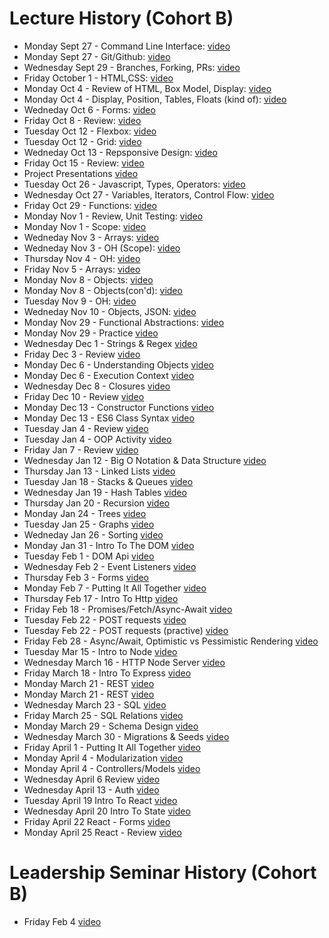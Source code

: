 # Lecture History (Cohort B)

- Monday Sept 27 - Command Line Interface: [video](https://us02web.zoom.us/rec/share/AsZ1X8LYvCs7eytxsZcSwBAlFoMA8AyDWGZEmgaL-6bUBAi6pi7YUfmtIm5dufLC.NI9cK5q08B913dCU)
- Monday Sept 27 - Git/Github: [video](https://us02web.zoom.us/rec/share/6KXBOy6YiDjFPQZrCDvSvZ-UzYiXJukbehLccrvXnlCq12On9aEw5enPcrMWuSTp.6JwXGqjVwJCymsKB)
- Wednesday Sept 29 - Branches, Forking, PRs: [video](https://us02web.zoom.us/rec/share/HSmdQJ-OADdxQg3OsKECD6h-hdDxLq5kh1tSpVxpGjTigK45JnDUZTc7hhOaY7rQ.zTeUGoxvMCaCJ185)
- Friday October 1 - HTML,CSS: [video](https://us02web.zoom.us/rec/share/8SJmgPiT-5tT8ghHX6CGVHs-9kE01J-xfp6U134B1-FNChvNAaZH5jP2bF3jLlAC.hDekYjdW00lz7Sul)
- Monday Oct 4 - Review of HTML, Box Model, Display: [video](https://us02web.zoom.us/rec/share/snP2EhqNwoctOFT2deZiyV4iw7O-qogKyHsnEifsEeZBB0FnYorN94gsk_q1JItu.qQpUt5vS0cwTwhso)
- Monday Oct 4 - Display, Position, Tables, Floats (kind of): [video](https://us02web.zoom.us/rec/share/PJTb1SDyajexdGkH5jsE8LAoAkaZak7hEkC_GDLk2M3vEpbY-U_Kfv_6RrjHkJKz.ZIbp2-p2H2byd35r)
- Wedneday Oct 6 - Forms: [video](https://us02web.zoom.us/rec/share/Y8s3NpuWLv7wuVrNVkhw1sQMUcW1m6kzeVUIny5cHGF7UchegzLAV7hX4_CZ4jD0.jmW97yRviBvf0AcO)
- Friday Oct 8 - Review: [video](https://us02web.zoom.us/rec/share/s4Jg47T8y4s3KWnv6Od1WgZsOVFcaA5ZukfyB6vx5bR4_7-INzjMzMXzfyUXwgPF.CE7SYUcwBBi_1usf)
- Tuesday Oct 12 - Flexbox: [video](https://us02web.zoom.us/rec/share/pC2pzV5hDMaRMLZgHhqwwBDnxX5bG7tqFqk5i1I4YVzsFRdCZsZWPZM2e6Df-nBz.7ODobi0ExvJhoHTR)
- Tuesday Oct 12 - Grid: [video](https://us02web.zoom.us/rec/share/9fksH7YCszE47LsaSUVAc2QI-68KkiE-KxNOqd80PSYa3HpFtYDDUur6UGbvyI42.ZkMGc3oh67hznaet)
- Wedneday Oct 13 - Repsponsive Design: [video](https://us02web.zoom.us/rec/share/0I7XjVeQPCLLGmiWzqSnnvxWKN01q6Md1KZTlcijy7TSxQrUNdXrVuNprm4_CKqf.ASEFmyQh-W8useVK)
- Friday Oct 15 - Review: [video](https://us02web.zoom.us/rec/share/Z_iLrJFRNfsLOU4vrU2TfURp8lX7SnbozpS3LhTvKNXsngjbwif1tqp2OKU0yGEy.TRf8nHq4rIlBRiDb)
- Project Presentations [video](https://us02web.zoom.us/rec/share/G0tcw_kahZ9XbFV__8BKX82UQy8lekM3Ab7Dg2m1oys8K4q6PtDN04e3Vi6Yn-8.Dm-xcudqpPj-JoZs)
- Tuesday Oct 26 - Javascript, Types, Operators: [video](https://us02web.zoom.us/rec/share/en2keu-HvsxjJOrcYYKdiacG5Ca5HULcSmSWRyKBw20921VWKOdESuu3oWYxEwT9.LMszE7y59sNGWpTV)
- Wednesday Oct 27 - Variables, Iterators, Control Flow: [video](https://us02web.zoom.us/rec/share/5ZWe3SaJgHy_yOm5DZ4ishGbNYKKGJi89ehjzV5pd1qMhwCKnVHEu2C98Ct9ToUE.4uy1Jw7t7cdJafOr)
- Friday Oct 29 - Functions: [video](https://us02web.zoom.us/rec/share/Dd7CfhZwmqDGEpUcR8FbZDK8Z1hIQgISgX4rTJm2QHymmDLi181VLNo19AKBJo0F.gAwsIYV_JH2iz3qx)
- Monday Nov 1 - Review, Unit Testing: [video](https://us02web.zoom.us/rec/share/8Avq9aOJ25iFZy1EK6faSUYZ3qt8FWnvTMAOfdwQ0mUVGQY2SrdHLoK_9sb9c9ZR.czTBwQTkBR9lOOdR)
- Monday Nov 1 - Scope: [video](https://us02web.zoom.us/rec/share/wBRYOs5YwtdrjN3i37dtRk_SuWey247ElpQB53uXWb1LED_G-jV6VsmpGjOa6Jb4.2FNoHQBX8ofh0-5S)
- Wedneday Nov 3 - Arrays: [video](https://us02web.zoom.us/rec/share/aPEgSw3oSkD7ej4dNzkRAfNc-UFTsUD_Ww8pBYR7zE6suWhuslskOeC8gFJBOCQl.aHXvZy1_55cjxYiU)
- Wedneday Nov 3 - OH (Scope): [video](https://us02web.zoom.us/rec/share/cYMbDukB1bYnMyi-Qo7EZv8scH6LH9TkWTp5Y8YMogI7ZHuSAi7kTwxHLD84gQY2.QHlJ9AXt70kKs3jo)
- Thursday Nov 4 - OH: [video](https://us02web.zoom.us/rec/share/xlBWqsFU9ilN24-IpIJKOzgT-rgGvM4Ft9Rj6IYT3PiG0mpddrSXh8GEgKYBL3oD.HCSJbDHn7kA0jeCV)
- Friday Nov 5 - Arrays: [video](https://us02web.zoom.us/rec/share/dl56unz7DIeUmPrOAQc3fmQ7Kbp65aUN6maAVAyMuuq6NdgEub-K_ebXayVWUM9h.59x3Mt8fZSzdv5su)
- Monday Nov 8 - Objects: [video](https://us02web.zoom.us/rec/share/EYlMprAjFkqy_omu8mX1i1XZzYASQB45xyW1iko6bLRPTtt3TYqwGXeDdx4tgHzD.VCXkTyBax6vo_k6Q)
- Monday Nov 8 - Objects(con'd): [video](https://us02web.zoom.us/rec/share/YqpoJCmtnVapKWU4AZNUzSei0Bp462su7f7H6h_4JiD1DBHOGQoJJXZC0ctKVm0I.E0pwjFOyDzyQNxEt)
- Tuesday Nov 9 - OH: [video](https://us02web.zoom.us/rec/share/axEeL4gkw4wZernHTN-0McPWbo-oExbinOVdl3MDWUuwRqixlM0dnZypy--tVCeU.5eDibpzw_-86R3Rj)
- Wedneday Nov 10 - Objects, JSON: [video](https://us02web.zoom.us/rec/share/xzsfN3XbbG1Z_kREKG2r-ywXz_ThSFDocRy3p7rLXDAtjLpnwNxyXqfYzLwlnf8T.jRJ9UkwRcMnUWRWd)
- Monday Nov 29 - Functional Abstractions: [video](https://us02web.zoom.us/rec/share/1Dr7t3tIQEYcJ4PWMBp0itIqgXLHa8otacXGnoK9ohWCmeBSgDGU0G04mJLDYlcD.nwOMC9xXCSnIcFOr)
- Monday Nov 29 - Practice [video](https://us02web.zoom.us/rec/share/p9-Bv4ypEpE3Tn8ef9nQnwAizRVCRxpH_N71L7r7epo5xd2InHb6qEKmsuEYD9Xq.3nixoylKQH-s_UaN)
- Wednesday Dec 1 - Strings & Regex [video](https://us02web.zoom.us/rec/share/d9_1Rb9brad0yVaR7AkMgQDxd3Dnm1Q3geFizRQDA9zc6tI42_h7qw6iLK3zM0kH.hki7GqmgQLN6f76a)
- Friday Dec 3 - Review [video](https://us02web.zoom.us/rec/share/NlExLH43sexrqQMCx50ijj69aveHvO0TrTnMf00IyVEVucG1KlTZ4ocKrdexC3Nk.rOUE6YRFHDynPsiE)
- Monday Dec 6 - Understanding Objects [video](https://us02web.zoom.us/rec/share/TOkBT85BOwtSNjfZ0D7-70Es9JNNi2K6BzSqjZMS_r7-se4jEN6GbBHhSc8ykGst.8cmrjlUe1Fvl5anV)
- Monday Dec 6 - Execution Context [video](https://us02web.zoom.us/rec/share/CdWboDRDJ9HUPLYQm-iXvoJkKdz1axw4gW7opll-e_473_y4AFh8w8UHDjMVeeF3.YleTtwT5CQOaCd4L)
- Wednesday Dec 8 - Closures [video](https://us02web.zoom.us/rec/share/8gHYbgJOCYL8aZwCrBj0U3wZBJRlWkXf2I0ABf84TV-j-2Pb7TSsHlG_ajtjsPWz.fVfmVjHkuYTjq5Qe)
- Friday Dec 10 - Review [video](https://us02web.zoom.us/rec/share/XT0UotH3Cr5wxkwO0Ehf6qgvg3SsV1BHYbOgXsuSVXFT24O-_QTww2iHPgdbROjf.FUSEIirFYC7cjdQR)
- Monday Dec 13 - Constructor Functions [video](https://us02web.zoom.us/rec/share/0gc4VcwbIjwUCW5XMVIh2zxis7G6CY_zttHWE86kxFUr0bNgAHXLlNGemuBtj3cx.Xn4f5Uh3yMIx3B1t)
- Monday Dec 13 - ES6 Class Syntax [video](https://us02web.zoom.us/rec/share/aXegyxheNzrWbaiPVM9xOJLTF_saujd5j7uBkGyjxkwyVi7mL7EJDp6LDozGj5jS.eeksP3KCmnTOjfdx)
- Tuesday Jan 4 - Review [video](https://us02web.zoom.us/rec/share/2q-aNM5_xs0dLUvswYv5fxR1RQ1H12teFv-4k2nRLWr9mcmXRww6fsyeiUFJOgLU.yBMjtRyHpTYkFsUa)
- Tuesday Jan 4 - OOP Activity [video](https://us02web.zoom.us/rec/share/Y_7Q6_sDIkyvZZDF9zBKE-VoE8GFCxzsBuX5EEHde_ga7MSCnMM-pSJuiPXCmL8Z.3dJwj964BYzK7o7O)
- Friday Jan 7 - Review [video](https://us02web.zoom.us/rec/share/tVZVh6zxhbKIKpEa5eoqsv-916QQlLjQaakWjbFzBhTrrOuO0CPzlbnZucXINsm4.kdAmQjXKX_kIry9m)
- Wednesday Jan 12 - Big O Notation & Data Structure [video](https://us02web.zoom.us/rec/share/OPIGjIZbwfAanQY95pViKkPuKYyMnmj0egxoRsYTft5MOxJhZfyL0NYQJeoy-Qpx.5eACs-OqBTf1102w)
- Thursday Jan 13 - Linked Lists [video](https://us02web.zoom.us/rec/share/-_e3YTM59iotEfzk5EOrpL1OgAuNHU50wadQNImDQsZ4x6UOc2kKbTr9rW52HDMh.AyMLngt7NgfeHldb)
- Tuesday Jan 18 - Stacks & Queues [video](https://us02web.zoom.us/rec/share/UgGeLfqkJ7QGU7gyTddeTSEnQi76TlMzdlnb2uRyTRNv1DUuU6YAlXlt68BGOvl9.F8LEmXbfukOxr3wk)
- Wednesday Jan 19 - Hash Tables [video](https://us02web.zoom.us/rec/share/ntBJp7xqq0E3zjI0oCnf5AGuwEYlLbq_5KACldtKsZn3gep0JhuID2IREwugX1ys.dYK3J9ZdariAs5Zl)
- Thursday Jan 20 - Recursion [video](https://us02web.zoom.us/rec/share/gmJETm1ue6qnaW2Uw3vnEy4AeSX0pu-_xT2oYmqQlP3-uHt3lxZqVgeUxkmaPI3B.-FQ3htTNhmXezVbk)
- Monday Jan 24 - Trees [video](https://us02web.zoom.us/rec/share/hXfvUdh7Naq7Ti5UZAS7A4pCvjUiGp1UoqcBeUnRlAv1Tp572PXRMw3fvS1bpZo.N4Ef-wTNa1iWVl6g)
- Tuesday Jan 25 - Graphs [video](https://us02web.zoom.us/rec/share/3vvhrAzTJxsRxjkW482z0tfbJwv_qfOnFmR9SQMn6r8MZIDk2m4OVTDFEtU0Hz75.EEBC6SRu59svhuTQ)
- Wedneday Jan 26 - Sorting [video](https://us02web.zoom.us/rec/share/xZAZFhLwkzP4gx8OxxYoENt1DGQK8Qg3CWD4_A1BjgYMSMIXdsuwAm_vej4aMGOy.vYXjAiJIAKHKwUtK)
- Monday Jan 31 - Intro To The DOM [video](https://us02web.zoom.us/rec/share/ohZvkM2sLot-DxqVe46YBR80crijQJ_bN-RyHvtglyYRdkwJucrKAXN1up97dwr1.RGzybsxc2xV2tm4-)
- Tuesday Feb 1 - DOM Api [video](https://us02web.zoom.us/rec/share/aRckuVFPBXosiQGjlyVwu_YQkAXqwG9uWuzGjwFSo9RwgI5AQR5OTvmmXynVx5oq.F7WY8gTOClbNHKL9)
- Wednesday Feb 2 - Event Listeners [video](https://us02web.zoom.us/rec/share/MSUTFB-O4gmQJzbmxi-xTKuwGF4dmEFWYcHwYML-4ItvCepw8UB4oL7AnyGxWGNA.x-Jxd6IYPNXR4n_F)
- Thursday Feb 3 - Forms [video](https://us02web.zoom.us/rec/share/32bhMOax0REVjEZp2dukSDGneft53BqUxGp6JxbNOpjhqVj9xbc9cqjptW4H2rVu.CSCuf0EHhsJM2G1r)
- Monday Feb 7 - Putting It All Together [video](https://us02web.zoom.us/rec/share/Ojh-9_Xd-xd8gBdvUALeDVqrPv8rye6ODuPZxlrIthNrrNpw1kCDoiDsogcY6tg4.7L55OhQZqRUd1oHq)
- Thursday Feb 17 - Intro To Http [video](https://us02web.zoom.us/rec/share/TJLaCa4el0Jhkk54sY7gfoZzRPI3LHJx-OhZw45v1M3aE2rII95bgtGxpMPeBbGJ.CpuCPmwmSBjZsOgv)
- Friday Feb 18 - Promises/Fetch/Async-Await [video](https://us02web.zoom.us/rec/share/XGDVGgZh6xWSu5a1rK30mBAxE5VOExSSn7tp91D7zYP9C4QsaN6PbWhju6ny3_YK.TuMwdICAiiY3_KbT)
- Tuesday Feb 22 - POST requests [video](https://us02web.zoom.us/rec/share/xJYuaDIsBpozyzBMtG1M-H7eEr0bRj1khrGJ-FvG29f-DJ9DFoc87-HSbHxX45Gf.M_orGl3NAbCDPMjv)
- Tuesday Feb 22 - POST requests (practive) [video](https://us02web.zoom.us/rec/share/8qazmLLSNhpgDD1aNt-H9DMSbtNzcLWdkcZxzJKhur0Jw4gh0vIzWOkqJfdwxtv2.6ImTXEKZgk1nlhfy)
- Friday Feb 28 - Async/Await, Optimistic vs Pessimistic Rendering [video](https://us02web.zoom.us/rec/share/c478wrXl0lxnytpVdwerJyt8b9aGxvWOKlDVo-rQq0jQgqcTGkkwye1wuDwLZ9x1.WnSpHjW09GfRfHvd)
- Tuesday Mar 15 - Intro to Node [video](https://youtu.be/7pYgHLwoWww)
- Wednesday March 16 - HTTP Node Server [video](https://us02web.zoom.us/rec/share/2RlXaKAx-9C0Ilpnltj6x8mkzvcJqUw7Crf4T04lGlalsJ3DC5c9Zj_ON5-GstYB.lJiJBUYNwkGYImYM)
- Friday March 18 - Intro To Express [video](https://us02web.zoom.us/rec/share/vYh-XKrHcvFyKF9e6Nxabij5GyxuujgXm0FXRSFWdVyEYUyP6zCRyWQ36RAd7fUL.0w_92LFuJhK74YDa)
- Monday March 21 - REST [video](https://us02web.zoom.us/rec/share/kmKLYjZjjrAZjHvwc4QOhruZrz-G4mh3cvxp4o5Mfz_MjwHl8CgHwvl5_BNXAVkb.C22hgvJnnOoBkLXX)
- Monday March 21 - REST [video](https://us02web.zoom.us/rec/share/OTAL9We_zLPd-wOfOmD_DT72YuBvGtaaX5JHVDgvqGr98Z1OMX88Ngc1Fyjz7n4l.jfU6Pk7oU83Ocsgl)
- Wednesday March 23 - SQL [video](https://us02web.zoom.us/rec/share/e3fFm5BNUcPPE7Sc5FU-6QzKFQpWcU2JktNx_0WjKq3DzRe4inJW-eqLZiKGyDJi.t812cC6Zfiojvw2t)
- Friday March 25 - SQL Relations [video](https://us02web.zoom.us/rec/share/o9Lc8eFBwAxe9x2adoPt0x0ejxd11Kgede0tixBGH4_S0j7_1FCyxtTeUX1mocLt.uep3wPW6w40uFjIk)
- Monday March 29 - Schema Design [video](https://us02web.zoom.us/rec/share/9pxwGvrPNQIs_W3-nJe0JIxQwtAbjhda_jrOETxboknl8-PJ9VpIjab8UsKN3A2k.eBWm522Md7WzGMgb)
- Wednesday March 30 - Migrations & Seeds [video](https://us02web.zoom.us/rec/share/PuypCizih4QJPsa7XedUvhYQGqGJxLtEhiq4jBxZGIvslPCrSb7Rl1UEuqxEm1_h.Wd9i8gZpfiKr5HzR)
- Friday April 1 - Putting It All Together [video](https://us02web.zoom.us/rec/share/dai7CZWKD8_rQfrAKGw-kOQAE0Rm1lyJqFLs__YZYWCmQwg9_SGCbS3QDHKnlrbA.67FKsPUlXC5dOAPN)
- Monday April 4 - Modularization [video](https://us02web.zoom.us/rec/play/XAPgY4m9gXfvYJWHvI54D8j_myFzalxToCKuBlwilrkY5RZfNeDqoPefKgW6z-_eZiTtMh-DRqS-J-Zx.RMAo6fYvefb9Eyrs?continueMode=true&_x_zm_rtaid=8ph1v3CqSAKEcrAve-8kqA.1649102298977.f1cab50d4144cc47f744b6511c6b6687&_x_zm_rhtaid=637)
- Monday April 4 - Controllers/Models [video](https://us02web.zoom.us/rec/play/b3ZofHEsZajqDZOefE0p2CGuQYNIgxc8uIRt6g2Dy9F7xT2cAK5DWQZmLXfRAkrPQcSwJ31cAnI3BDni.gKXDhPQaGjc7QgHd?continueMode=true&_x_zm_rtaid=8ph1v3CqSAKEcrAve-8kqA.1649102298977.f1cab50d4144cc47f744b6511c6b6687&_x_zm_rhtaid=637)
- Wednesday April 6 Review [video](https://us02web.zoom.us/rec/play/QPvLVlcOC9z44qNljCz0K8MVeEKshnzUYIYG6csGtAJUl8S48tAOQ1dY-S3xgRdwMGaCqViVNlxNIerV.ffkMEcLYvBfsmFtf?continueMode=true&_x_zm_rtaid=TdS53mX3Tkq5Md3LQegNQQ.1649266101860.f4e470e5829a00d70ec9339e3d68e200&_x_zm_rhtaid=469)
- Wednesday April 13 - Auth [video](https://us02web.zoom.us/rec/share/yaD2-5pQ61PUm6KrBG04TV3NfVbhkeLatoJrj91LpuV-nNxOgt2QmezrsRg_q4WG.S9lu0evTLELMKd7S?startTime=1649861037000)
- Tuesday April 19 Intro To React [video](https://us02web.zoom.us/rec/share/nrJ4TvZ4YDpAMZvApgEQ2ehOBnSlRcCQqpXyc0_cuv_N0-H0nF87CA1XG4fquKgu.C9Tt9gztyI2jtBbs)
- Wednesday April 20 Intro To State [video](https://us02web.zoom.us/rec/share/R--iH11xSv-1xC6N5zSwl6Hvth8kPhUjpsb9DCoFI9Qgouak8Qr7v8dd3j3q-G85.JYhx4FU_bueu2nin)
- Friday April 22 React - Forms [video](https://us02web.zoom.us/rec/share/k5iuJiZSVLZbbLiAPVVDRV-cGDJOoSyOJO10mrMz61zPtbdWzpJX0n4_l9LGEtCT.hMRvrRQzYrNxpCX-)
- Monday April 25 React - Review [video](https://us02web.zoom.us/rec/share/u8qbSf7tSTVCrm_iGP9nq4EAO0rPUDHZlwY8WZLpN9IFUtfU0TS-pbmzxnWM1Vwu.Ge7uTdgDZKVoIswO)

# Leadership Seminar History (Cohort B)

- Friday Feb 4 [video](https://us02web.zoom.us/rec/share/maTxpXJ875O2us_gGnQd_2EawqK8mdSbtYc4Zo23YqzsL1Hacxxa-VYlPZnU6rzn.mSGCQ8SkJ66u3U6e)
